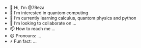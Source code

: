 - 👋 Hi, I’m @7Reza
- 👀 I’m interested in quantom computing
- 🌱 I’m currently learning calculus, quantom physics and python
- 💞️ I’m looking to collaborate on ...
- 📫 How to reach me ...
- 😄 Pronouns: ...
- ⚡ Fun fact: ...

<!---
7Reza/7Reza is a ✨ special ✨ repository because its `README.md` (this file) appears on your GitHub profile.
You can click the Preview link to take a look at your changes.
--->
